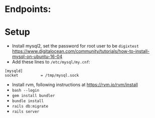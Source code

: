 # Endpoints:

# Setup
* Install mysql2, set the password for root user to be `digixtest` https://www.digitalocean.com/community/tutorials/how-to-install-mysql-on-ubuntu-16-04
* Add these lines to `/etc/mysql/my.cnf`:
```
[mysqld]
socket          = /tmp/mysql.sock
```
* Install rvm, following instructions at https://rvm.io/rvm/install
* `bash --login`
* `gem install bundler`
* `bundle install`
* `rails db:migrate`
* `rails server`
